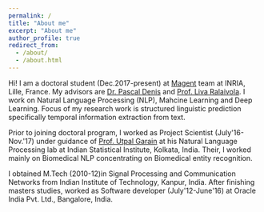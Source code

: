 ```yaml
---
permalink: /
title: "About me"
excerpt: "About me"
author_profile: true
redirect_from: 
  - /about/
  - /about.html
---
```


Hi! I am a doctoral student (Dec.2017-present) at [Magent](https://team.inria.fr/magnet/) team at INRIA, Lille, France. My advisors are [Dr. Pascal Denis](http://researchers.lille.inria.fr/pdenis/) and [Prof. Liva Ralaivola](http://pageperso.lif.univ-mrs.fr/~liva.ralaivola/). I work on Natural Language Processing (NLP), Mahcine Learning and Deep Learning. Focus of my research work is structured linguistic prediction specifically temporal information extraction from text.

Prior to joining doctoral program, I worked as Project Scientist (July'16-Nov.'17) under guidance of [Prof. Utpal Garain](https://www.isical.ac.in/~utpal/) at his Natural Language Processing lab at Indian Statistical Institute, Kolkata, India. Their, I worked mainly on Biomedical NLP concentrating on Biomedical entity recognition.

I obtained M.Tech (2010-12)in Signal Processing and Communication Networks from Indian Institute of Technology, Kanpur, India. After finishing masters studies, worked as Software developer (July'12-June'16) at Oracle India Pvt. Ltd., Bangalore, India.